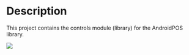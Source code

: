 # Description
This project contains the controls module (library) for the AndroidPOS library.

[![](https://jitpack.io/v/datalogic/androidpos-controls.svg)](https://jitpack.io/#datalogic/androidpos-controls)